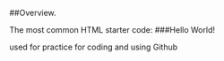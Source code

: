 ##Overview.

The most common HTML starter code:
###Hello World!

used for practice for coding and using Github
